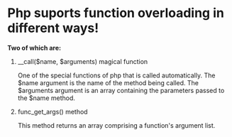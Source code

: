 # Php suports function overloading in different ways!

**Two of which are:**

1. __call($name, $arguments) magical function

   One of the special functions of php that is called automatically.
   The $name argument is the name of the method being called. The $arguments argument is an array containing the parameters passed to the $name method.

2. func_get_args() method

   This method returns an array comprising a function's argument list. 
